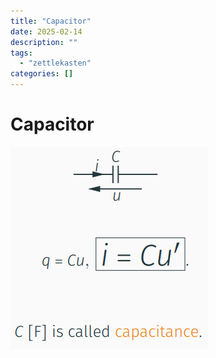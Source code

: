 ```yaml
---
title: "Capacitor"
date: 2025-02-14
description: ""
tags: 
  - "zettlekasten"
categories: []
---
```


# Capacitor
![Pasted image 20221027204225](../attachments/Pasted%20image%2020221027204225.png)
